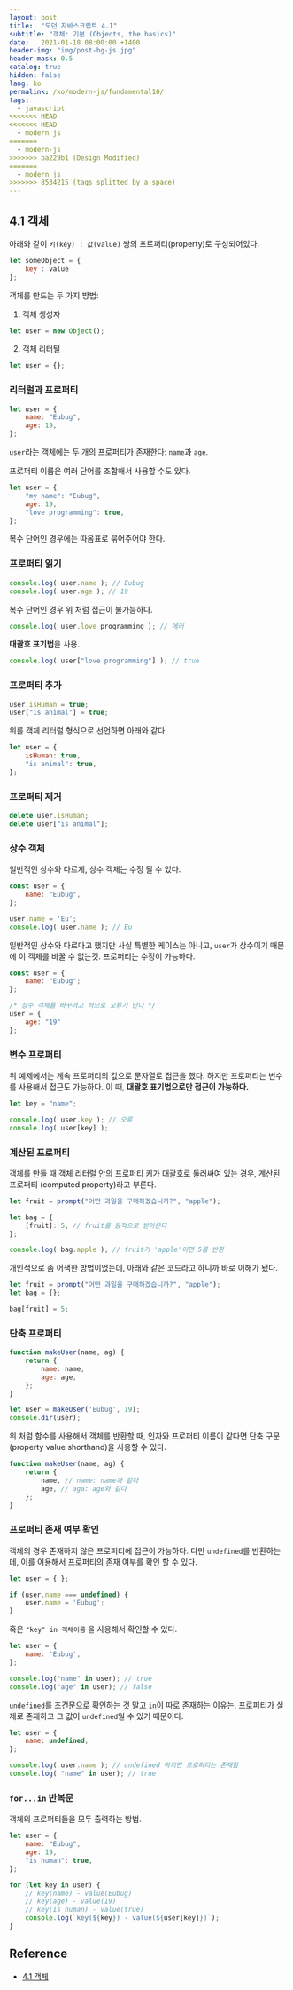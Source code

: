 ```yaml
---
layout: post
title:  "모던 자바스크립트 4.1"
subtitle: "객체: 기본 (Objects, the basics)"
date:   2021-01-18 08:00:00 +1400
header-img: "img/post-bg-js.jpg"
header-mask: 0.5
catalog: true
hidden: false
lang: ko
permalink: /ko/modern-js/fundamental10/
tags:
  - javascript
<<<<<<< HEAD
<<<<<<< HEAD
  - modern js 
=======
  - modern-js 
>>>>>>> ba229b1 (Design Modified)
=======
  - modern js 
>>>>>>> 8534215 (tags splitted by a space)
---
```


## 4.1 객체
아래와 같이 `키(key) : 값(value)` 쌍의 프로퍼티(property)로 구성되어있다.

```js
let someObject = {
    key : value
};
```

객체를 만드는 두 가지 방법:
1. 객체 생성자
```js
let user = new Object();
```
2. 객체 리터털
```js
let user = {};
```

### 리터럴과 프로퍼티
```js
let user = {
    name: "Eubug",
    age: 19,
};
```

`user`라는 객체에는 두 개의 프로퍼티가 존재한다: `name`과 `age`. 

프로퍼티 이름은 여러 단어를 조합해서 사용할 수도 있다.
```js
let user = {
    "my name": "Eubug",
    age: 19,
    "love programming": true,
};
```

복수 단어인 경우에는 따옴표로 묶어주어야 한다.

### 프로퍼티 읽기
```js
console.log( user.name ); // Eubug
console.log( user.age ); // 19
```

복수 단어인 경우 위 처럼 접근이 불가능하다.
```js
console.log( user.love programming ); // 에러
```

**대괄호 표기법**을 사용.
```js
console.log( user["love programming"] ); // true
```


### 프로퍼티 추가
```js
user.isHuman = true; 
user["is animal"] = true;
```

위를 객체 리터럴 형식으로 선언하면 아래와 같다.
```js
let user = {
    isHuman: true,
    "is animal": true,
};
```

### 프로퍼티 제거
```js
delete user.isHuman;
delete user["is animal"];
```

### 상수 객체
일반적인 상수와 다르게, 상수 객체는 수정 될 수 있다.
```js
const user = {
    name: "Eubug",
};

user.name = 'Eu';
console.log( user.name ); // Eu
```

일반적인 상수와 다르다고 했지만 사실 특별한 케이스는 아니고, `user`가 상수이기 때문에 이 객체를 바꿀 수 없는것. 프로퍼티는 수정이 가능하다.
```js
const user = {
    name: "Eubug";
};

/* 상수 객체를 바꾸려고 하므로 오류가 난다 */
user = {
    age: "19"
};
```

### 변수 프로퍼티
위 예제에서는 계속 프로퍼티의 값으로 문자열로 접근을 했다. 하지만 프로퍼티는 변수를 사용해서 접근도 가능하다. 이 때, **대괄호 표기법으로만 접근이 가능하다.**
```js
let key = "name";

console.log( user.key ); // 오류 
console.log( user[key] );
```

### 계산된 프로퍼티
객체를 만들 때 객체 리터럴 안의 프로퍼티 키가 대괄호로 둘러싸여 있는 경우, 계산된 프로퍼티 (computed property)라고 부른다.

```js
let fruit = prompt("어떤 과일을 구매하겠습니까?", "apple");

let bag = {
    [fruit]: 5, // fruit를 동적으로 받아온다 
};

console.log( bag.apple ); // fruit가 'apple'이면 5를 반환
```

개인적으로 좀 어색한 방법이었는데, 아래와 같은 코드라고 하니까 바로 이해가 됐다.
```js
let fruit = prompt("어떤 과일을 구매하겠습니까?", "apple");
let bag = {};

bag[fruit] = 5;
```

### 단축 프로퍼티
```js
function makeUser(name, ag) {
    return {
        name: name,
        age: age,
    };
}

let user = makeUser('Eubug', 19);
console.dir(user);
```

위 처럼 함수를 사용해서 객체를 반환할 때, 인자와 프로퍼티 이름이 같다면 단축 구문(property value shorthand)을 사용할 수 있다.
```js
function makeUser(name, ag) {
    return {
        name, // name: name과 같다
        age, // aga: age와 같다
    };
}

```

### 프로퍼티 존재 여부 확인
객체의 경우 존재하지 않은 프로퍼티에 접근이 가능하다. 다만 `undefined`를 반환하는데, 이를 이용해서 프로퍼티의 존재 여부를 확인 할 수 있다.

```js
let user = { };

if (user.name === undefined) {
    user.name = 'Eubug';
}
```

혹은 `"key" in 객체이름` 을 사용해서 확인할 수 있다.
```js
let user = {
    name: 'Eubug',
};

console.log("name" in user); // true
console.log("age" in user); // false
```

`undefined`를 조건문으로 확인하는 것 말고 `in`이 따로 존재하는 이유는, 프로퍼티가 실제로 존재하고 그 값이 `undefined`일 수 있기 때문이다.
```js
let user = {
    name: undefined,
};

console.log( user.name ); // undefined 하지만 프로퍼티는 존재함
console.log( "name" in user); // true
```

### `for...in` 반복문
객체의 프로퍼티들을 모두 출력하는 방법.
```js
let user = {
    name: "Eubug",
    age: 19,
    "is human": true,
};

for (let key in user) {
    // key(name) - value(Eubug)
    // key(age) - value(19)
    // key(is human) - value(true)
    console.log(`key(${key}) - value(${user[key]})`);
}
```

## Reference
- [4.1 객체](https://ko.javascript.info/object)